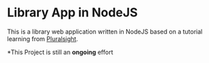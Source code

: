 # Library App in NodeJS

This is a library web application written in NodeJS based on a tutorial learning from [Pluralsight](https://app.pluralsight.com/library/).

*This Project is still an **ongoing** effort
